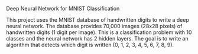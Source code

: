 Deep Neural Network for MNIST Classification

This project uses the MNIST database of handwritten digits to write a deep neural network. The database provides 70,000 images (28x28 pixels) of handwritten digits (1 digit per image). This is a classification problem with 10 classes and the neural network has 2 hidden layers. The goal is to write an algorithm that detects which digit is written (0, 1, 2, 3, 4, 5, 6, 7, 8, 9). 
